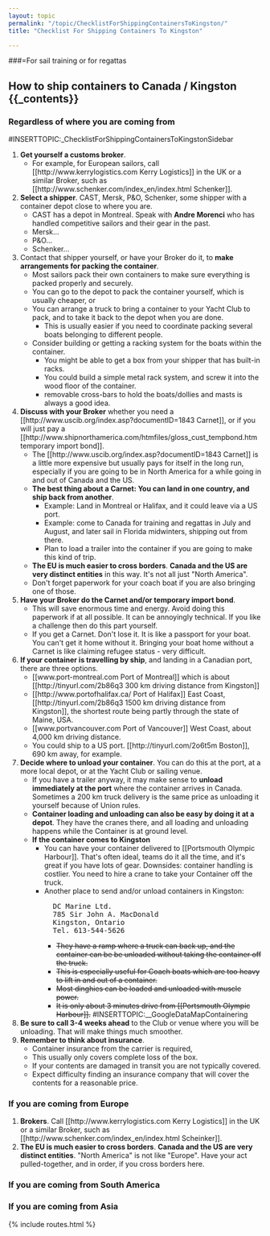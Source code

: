 ```yaml
---
layout: topic
permalink: "/topic/ChecklistForShippingContainersToKingston/"
title: "Checklist For Shipping Containers To Kingston"

---
```


###=For sail training or for regattas<h2 class="floatleft span-15">How to ship containers to Canada / Kingston
{{_contents}}
<h3>Regardless of where you are coming from</h3>
#INSERTTOPIC:_ChecklistForShippingContainersToKingstonSidebar
<ol>
<li> <strong>Get yourself a customs broker</strong>.
 <ul><li>For example, for European sailors, call [[http://www.kerrylogistics.com Kerry Logistics]] in the UK or a similar Broker, such as [[http://www.schenker.com/index_en/index.html Schenker]].
 </ul>
<li> <strong>Select a shipper</strong>.  CAST, Mersk, P&O, Schenker, some shipper with a container depot close to where you are.
     <ul>     <li> CAST has a depot in Montreal.  Speak with <strong>Andre Morenci</strong> who has handled competitive sailors and their gear in the past.
     <li> Mersk...
     <li> P&O...
     <li> Schenker...
     </ul>
      <li> Contact that shipper yourself, or have your Broker do it, to <strong>make arrangements for packing the container</strong>.
      <ul> <li> Most sailors pack their own containers to make sure everything is packed properly and securely.
       <li> You can go to the depot to pack the container yourself, which is usually cheaper, or
       <li> You can arrange a truck to bring a container to your Yacht Club to pack, and to take it back to the depot when you are done.
       <ul>
         <li>This is usually easier if you need to coordinate packing several boats belonging to different people.
       </ul>
       <li> Consider building or getting a racking system for the boats within the container.
          <ul><li>You might be able to get a box from your shipper that has built-in racks.
          <li> You could build a simple metal rack system, and screw it into the wood floor of the container.
          <li> removable cross-bars to hold the boats/dollies and masts is always a good idea.
          </ul>
     </ul>

  <li> <strong>Discuss with your Broker</strong> whether you need a [[http://www.uscib.org/index.asp?documentID=1843 Carnet]], or if you will just pay a [[http://www.shipnorthamerica.com/htmfiles/gloss_cust_tempbond.htm temporary import bond]].
    <ul>
      <li> The [[http://www.uscib.org/index.asp?documentID=1843 Carnet]] is a little more expensive but usually pays for itself in the long run, especially if you are going to be in North America for a while going in and out of Canada and the US.
      <li> <strong>The best thing about a Carnet: You can land in one country, and ship back from another</strong>.
         <ul>
         <li>Example: Land in Montreal or Halifax, and it could leave via a US port.
         <li>Example: come to Canada for training and regattas in July and August, and later sail in Florida midwinters, shipping out from there.
         <li>Plan to load a trailer into the container if you are going to make this kind of trip.
         </ul>
      <li> <strong>The EU is much easier to cross borders</strong>.  <strong>Canada and the US are very distinct entities</strong> in this way.  It's not all just "North America".
      <li> Don't forget paperwork for your coach boat if you are also bringing one of those.
    </ul>

  <li> <strong>Have your Broker do the Carnet and/or temporary import bond</strong>.
    <ul>
      <li>This will save enormous time and energy.  Avoid doing this paperwork if at all possible.  It can be annoyingly technical.  If you like a challenge then do this part yourself.
      <li> If you get a Carnet.  Don't lose it.  It is like a passport for your boat.  You can't get it home without it.  Bringing your boat home without a Carnet is like claiming refugee status - very difficult.
    </ul>

  <li><strong>If your container is travelling by ship</strong>, and landing in a Canadian port, there are three options.
     <ul>
       <li> [[www.port-montreal.com Port of Montreal]] which is about [[http://tinyurl.com/2b86q3 300 km driving distance from Kingston]]
       <li> [[http://www.portofhalifax.ca/ Port of Halifax]] East Coast, [[http://tinyurl.com/2b86q3 1500 km driving distance from Kingston]], the shortest route being partly through the state of Maine, USA.
       <li> [[www.portvancouver.com Port of Vancouver]] West Coast, about 4,000 km driving distance.
       <li> You could ship to a US port. [[http://tinyurl.com/2o6t5m Boston]], 690 km away, for example.
     </ul>

  <li> <strong>Decide where to unload your container</strong>.  You can do this at the port, at a more local depot, or at the Yacht Club or sailing venue.
    <ul>
    <li> If you have a trailer anyway, it may make sense to <strong>unload immediately at the port</strong> where the container arrives in Canada.  Sometimes a 200 km truck delivery is the same price as unloading it yourself because of Union rules.
    <li><strong>Container loading and unloading can also be easy by doing it at a depot</strong>.  They have the cranes there, and all loading and unloading happens while the Container is at ground level.
    <li> <strong>If the container comes to Kingston</strong>
    <ul>
      <li>You can have your container delivered to [[Portsmouth Olympic Harbour]].  That's often ideal, teams do it all the time, and it's great if you have lots of gear.  Downsides: container handling is costlier.  You need to hire a crane to take your Container off the truck.
      <li>Another place to send and/or unload containers in Kingston:
  <pre>
  DC Marine Ltd.
  785 Sir John A. MacDonald
  Kingston, Ontario
  Tel. 613-544-5626</pre>
<ul>
<li><s>They have a ramp where a truck can back up, and the container can be be unloaded without taking the container off the truck.</s> 
           <li><s>This is especially useful for Coach boats which are too heavy to lift in and out of a container.</s>
           <li><s>Most dinghies can be loaded and unloaded with muscle power.</s>
           <li><s>It is only about 3 minutes drive from [[Portsmouth Olympic Harbour]].</s> 
#INSERTTOPIC:__GoogleDataMapContainering
         </ul>
      </ul>
    </ul>

  <li> <strong>Be sure to call 3-4 weeks ahead</strong> to the Club or venue where you will be unloading.  That will make things much smoother.

  <li> <strong>Remember to think about insurance</strong>.
         <ul>
           <li> Container insurance from the carrier is required,
           <li> This usually only covers complete loss of the box.
           <li> If your contents are damaged in transit you are not typically covered.
           <li> Expect difficulty finding an insurance company that will cover the contents for a reasonable price.
         </ul>
</ol>

<h3>If you are coming from Europe</h3>

<ol>
<li> <strong>Brokers</strong>.  Call [[http://www.kerrylogistics.com Kerry Logistics]] in the UK or a similar Broker, such as [[http://www.schenker.com/index_en/index.html Scheinker]].


<li> <strong>The EU is much easier to cross borders</strong>.  <strong>Canada and the US are very distinct entities</strong>.  "North America" is not like "Europe".  Have your act pulled-together, and in order, if you cross borders here.
</ol>


<h3>If you are coming from South America</h3>


<h3>If you are coming from Asia</h3>

{% include routes.html %}
